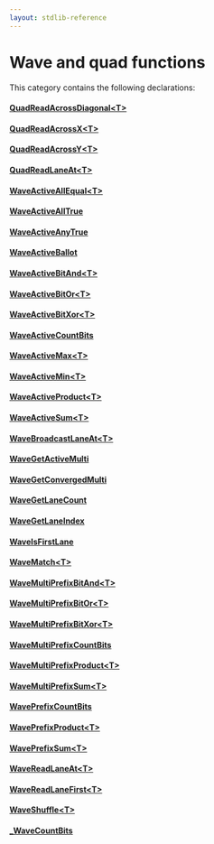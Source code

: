 ```yaml
---
layout: stdlib-reference
---
```

# Wave and quad functions

This category contains the following declarations:

#### [QuadReadAcrossDiagonal\<T\>](/stdlib-reference/global-decls/quadreadacrossdiagonal-048e)

#### [QuadReadAcrossX\<T\>](/stdlib-reference/global-decls/quadreadacrossx-048e)

#### [QuadReadAcrossY\<T\>](/stdlib-reference/global-decls/quadreadacrossy-048e)

#### [QuadReadLaneAt\<T\>](/stdlib-reference/global-decls/quadreadlaneat-048c)

#### [WaveActiveAllEqual\<T\>](/stdlib-reference/global-decls/waveactiveallequal-04ad)

#### [WaveActiveAllTrue](/stdlib-reference/global-decls/waveactivealltrue-04ad)

#### [WaveActiveAnyTrue](/stdlib-reference/global-decls/waveactiveanytrue-04ad)

#### [WaveActiveBallot](/stdlib-reference/global-decls/waveactiveballot-04a)

#### [WaveActiveBitAnd\<T\>](/stdlib-reference/global-decls/waveactivebitand-04ad)

#### [WaveActiveBitOr\<T\>](/stdlib-reference/global-decls/waveactivebitor-04ad)

#### [WaveActiveBitXor\<T\>](/stdlib-reference/global-decls/waveactivebitxor-04ad)

#### [WaveActiveCountBits](/stdlib-reference/global-decls/waveactivecountbits-04af)

#### [WaveActiveMax\<T\>](/stdlib-reference/global-decls/waveactivemax-04a)

#### [WaveActiveMin\<T\>](/stdlib-reference/global-decls/waveactivemin-04a)

#### [WaveActiveProduct\<T\>](/stdlib-reference/global-decls/waveactiveproduct-04a)

#### [WaveActiveSum\<T\>](/stdlib-reference/global-decls/waveactivesum-04a)

#### [WaveBroadcastLaneAt\<T\>](/stdlib-reference/global-decls/wavebroadcastlaneat-04dh)

#### [WaveGetActiveMulti](/stdlib-reference/global-decls/wavegetactivemulti-047d)

#### [WaveGetConvergedMulti](/stdlib-reference/global-decls/wavegetconvergedmulti-047g)

#### [WaveGetLaneCount](/stdlib-reference/global-decls/wavegetlanecount-047b)

#### [WaveGetLaneIndex](/stdlib-reference/global-decls/wavegetlaneindex-047b)

#### [WaveIsFirstLane](/stdlib-reference/global-decls/waveisfirstlane-046b)

#### [WaveMatch\<T\>](/stdlib-reference/global-decls/wavematch-04)

#### [WaveMultiPrefixBitAnd\<T\>](/stdlib-reference/global-decls/wavemultiprefixbitand-049fi)

#### [WaveMultiPrefixBitOr\<T\>](/stdlib-reference/global-decls/wavemultiprefixbitor-049fi)

#### [WaveMultiPrefixBitXor\<T\>](/stdlib-reference/global-decls/wavemultiprefixbitxor-049fi)

#### [WaveMultiPrefixCountBits](/stdlib-reference/global-decls/wavemultiprefixcountbits-049fk)

#### [WaveMultiPrefixProduct\<T\>](/stdlib-reference/global-decls/wavemultiprefixproduct-049f)

#### [WaveMultiPrefixSum\<T\>](/stdlib-reference/global-decls/wavemultiprefixsum-049f)

#### [WavePrefixCountBits](/stdlib-reference/global-decls/waveprefixcountbits-04af)

#### [WavePrefixProduct\<T\>](/stdlib-reference/global-decls/waveprefixproduct-04a)

#### [WavePrefixSum\<T\>](/stdlib-reference/global-decls/waveprefixsum-04a)

#### [WaveReadLaneAt\<T\>](/stdlib-reference/global-decls/wavereadlaneat-048c)

#### [WaveReadLaneFirst\<T\>](/stdlib-reference/global-decls/wavereadlanefirst-048c)

#### [WaveShuffle\<T\>](/stdlib-reference/global-decls/waveshuffle-04)

#### [\_WaveCountBits](/stdlib-reference/global-decls/wavecountbits-015a)

